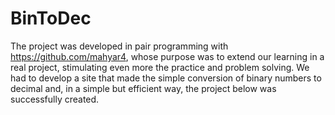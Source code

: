 # BinToDec
The project was developed in pair programming with https://github.com/mahyar4, whose purpose was to extend our learning in a real project, stimulating even more the practice and problem solving.  We had to develop a site that made the simple conversion of binary numbers to decimal and, in a simple but efficient way, the project below was successfully created. 
